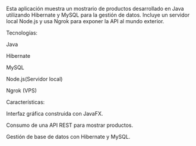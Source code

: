 Esta aplicación muestra un mostrario de productos desarrollado en Java utilizando Hibernate y MySQL para la gestión de datos. Incluye un servidor local Node.js y usa Ngrok para exponer la API al mundo exterior.

Tecnologías:

Java

Hibernate

MySQL

Node.js(Servidor local)

Ngrok (VPS)

Características:

Interfaz gráfica construida con JavaFX.

Consumo de una API REST para mostrar productos.

Gestión de base de datos con Hibernate y MySQL.
